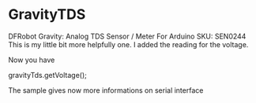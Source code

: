 # GravityTDS
DFRobot Gravity: Analog TDS Sensor / Meter For Arduino SKU: SEN0244
This is my little bit more helpfully one.
I added the reading for the voltage.

Now you have 

gravityTds.getVoltage();

The sample gives now more informations on serial interface
